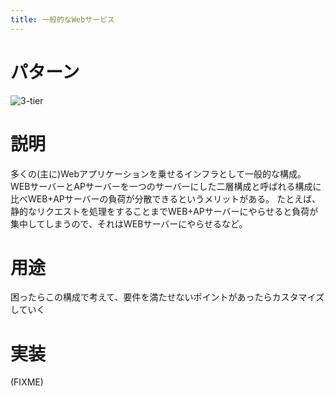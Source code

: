 ```yaml
---
title: 一般的なWebサービス
---
```

# パターン
![3-tier]({{site.baseurl}}/assets/architectures/3-tier.png)

# 説明
多くの(主に)Webアプリケーションを乗せるインフラとして一般的な構成。
WEBサーバーとAPサーバーを一つのサーバーにした二層構成と呼ばれる構成に比べWEB+APサーバーの負荷が分散できるというメリットがある。
たとえば、静的なリクエストを処理をすることまでWEB+APサーバーにやらせると負荷が集中してしまうので、それはWEBサーバーにやらせるなど。

# 用途
困ったらこの構成で考えて、要件を満たせないポイントがあったらカスタマイズしていく

# 実装
(FIXME)
